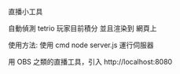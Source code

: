 直播小工具

自動偵測 tetrio 玩家目前積分
並且渲染到 網頁上

使用方法:
使用 cmd
node server.js 運行伺服器

用 OBS 之類的直播工具，引入 http://localhost:8080
